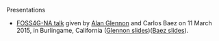 Presentations  

* [FOSS4G-NA talk](https://2015.foss4g-na.org/session/open-source-tools-spatial-optimization) given by [Alan Glennon](https://github.com/glennon) and Carlos Baez on 11 March 2015, in Burlingame, California ([Glennon slides](https://github.com/arogi/presentations/blob/master/foss4gnaOptimization.pdf))([Baez slides](https://github.com/arogi/presentations/blob/master/BaezAmbulanceFOSS4GNA.pdf)).

